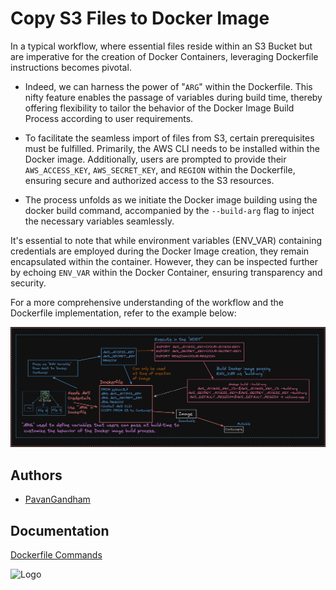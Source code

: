 
# Copy S3 Files to Docker Image

In a typical workflow, where essential files reside within an S3 Bucket but are imperative for the creation of Docker Containers, leveraging Dockerfile instructions becomes pivotal.

- Indeed, we can harness the power of "`ARG`" within the Dockerfile. This nifty feature enables the passage of variables during build time, thereby offering flexibility to tailor the behavior of the Docker Image Build Process according to user requirements.

- To facilitate the seamless import of files from S3, certain prerequisites must be fulfilled. Primarily, the AWS CLI needs to be installed within the Docker image. Additionally, users are prompted to provide their `AWS_ACCESS_KEY`, `AWS_SECRET_KEY`, and `REGION` within the Dockerfile, ensuring secure and authorized access to the S3 resources.


- The process unfolds as we initiate the Docker image building using the docker build command, accompanied by the `--build-arg` flag to inject the necessary variables seamlessly.

It's essential to note that while environment variables (ENV_VAR) containing credentials are employed during the Docker Image creation, they remain encapsulated within the container. However, they can be inspected further by echoing `ENV_VAR` within the Docker Container, ensuring transparency and security.

For a more comprehensive understanding of the workflow and the Dockerfile implementation, refer to the example below:

![Screenshot](../images/workflow.jpeg)



## Authors

- [PavanGandham](https://linktr.ee/venkatasaipavanGandham)


## Documentation

[Dockerfile Commands](https://docs.docker.com/reference/dockerfile/)


![Logo](https://miro.medium.com/v2/resize:fit:600/0*nX1z5vaygpdwyukK.jpeg)

